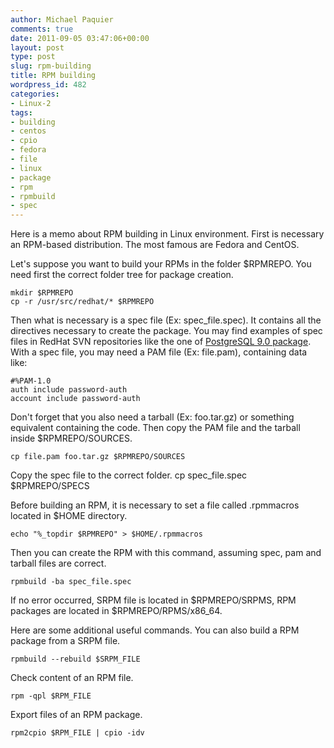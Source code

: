 ```yaml
---
author: Michael Paquier
comments: true
date: 2011-09-05 03:47:06+00:00
layout: post
type: post
slug: rpm-building
title: RPM building
wordpress_id: 482
categories:
- Linux-2
tags:
- building
- centos
- cpio
- fedora
- file
- linux
- package
- rpm
- rpmbuild
- spec
---
```


Here is a memo about RPM building in Linux environment.
First is necessary an RPM-based distribution. The most famous are Fedora and CentOS.

Let's suppose you want to build your RPMs in the folder $RPMREPO.
You need first the correct folder tree for package creation.

    mkdir $RPMREPO
    cp -r /usr/src/redhat/* $RPMREPO

Then what is necessary is a spec file (Ex: spec_file.spec). It contains all the directives necessary to create the package.
You may find examples of spec files in RedHat SVN repositories like the one of [PostgreSQL 9.0 package](http://postgres-xc.git.sourceforge.net/git/gitweb.cgi?p=postgres-xc/pgxcrpm;a=summary).
With a spec file, you may need a PAM file (Ex: file.pam), containing data like:

    #%PAM-1.0
    auth include password-auth
    account include password-auth

Don't forget that you also need a tarball (Ex: foo.tar.gz) or something equivalent containing the code.
Then copy the PAM file and the tarball inside $RPMREPO/SOURCES.

    cp file.pam foo.tar.gz $RPMREPO/SOURCES

Copy the spec file to the correct folder.
    cp spec_file.spec $RPMREPO/SPECS

Before building an RPM, it is necessary to set a file called .rpmmacros located in $HOME directory.

    echo "%_topdir $RPMREPO" > $HOME/.rpmmacros

Then you can create the RPM with this command, assuming spec, pam and tarball files are correct.

    rpmbuild -ba spec_file.spec

If no error occurred, SRPM file is located in $RPMREPO/SRPMS, RPM packages are located in $RPMREPO/RPMS/x86_64.

Here are some additional useful commands.
You can also build a RPM package from a SRPM file.

    rpmbuild --rebuild $SRPM_FILE

Check content of an RPM file.

    rpm -qpl $RPM_FILE

Export files of an RPM package.

    rpm2cpio $RPM_FILE | cpio -idv
